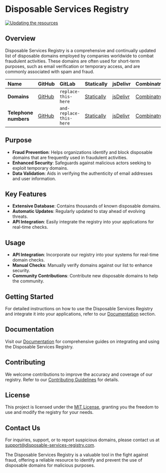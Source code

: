 # Disposable Services Registry

[![Updating the resources](https://github.com/complexorganizations/disposable-services-registry/actions/workflows/auto-update.yml/badge.svg)](https://github.com/complexorganizations/disposable-services-registry/actions/workflows/auto-update.yml)

## Overview
Disposable Services Registry is a comprehensive and continually updated list of disposable domains employed by companies worldwide to combat fraudulent activities. These domains are often used for short-term purposes, such as email verification or temporary access, and are commonly associated with spam and fraud.

| Name                  | GitHub                                                                                             | GitLab                  | Statically                                                                                        | jsDelivr                                                                                  | Combinatronics.io                                                                                     |
| :-------------------- | :------------------------------------------------------------------------------------------------- | :---------------------- | :------------------------------------------------------------------------------------------------ | :---------------------------------------------------------------------------------------- | :---------------------------------------------------------------------------------------------------- |
| **Domains**           | [GitHub](https://raw.githubusercontent.com/complexorganizations/content-blocker/main/assets/hosts) | `replace-this-here`     | [Statically](https://cdn.statically.io/gh/complexorganizations/content-blocker/main/assets/hosts) | [jsDelivr](https://cdn.jsdelivr.net/gh/complexorganizations/content-blocker/assets/hosts) | [Combinatronics.io](https://combinatronics.io/complexorganizations/content-blocker/main/assets/hosts) |
| **Telephone numbers** | [GitHub](https://raw.githubusercontent.com/complexorganizations/content-blocker/main/assets/hosts) | `and-replace-this-here` | [Statically](https://cdn.statically.io/gh/complexorganizations/content-blocker/main/assets/hosts) | [jsDelivr](https://cdn.jsdelivr.net/gh/complexorganizations/content-blocker/assets/hosts) | [Combinatronics.io](https://combinatronics.io/complexorganizations/content-blocker/main/assets/hosts) |

## Purpose
- **Fraud Prevention**: Helps organizations identify and block disposable domains that are frequently used in fraudulent activities.
- **Enhanced Security**: Safeguards against malicious actors seeking to exploit temporary domains.
- **Data Validation**: Aids in verifying the authenticity of email addresses and user information.

## Key Features
- **Extensive Database**: Contains thousands of known disposable domains.
- **Automatic Updates**: Regularly updated to stay ahead of evolving threats.
- **API Integration**: Easily integrate the registry into your applications for real-time checks.

## Usage
- **API Integration**: Incorporate our registry into your systems for real-time domain checks.
- **Manual Checks**: Manually verify domains against our list to enhance security.
- **Community Contributions**: Contribute new disposable domains to help the community.

## Getting Started
For detailed instructions on how to use the Disposable Services Registry and integrate it into your applications, refer to our [Documentation](#documentation) section.

## Documentation
Visit our [Documentation](https://your-documentation-url.com) for comprehensive guides on integrating and using the Disposable Services Registry.

## Contributing
We welcome contributions to improve the accuracy and coverage of our registry. Refer to our [Contributing Guidelines](CONTRIBUTING.md) for details.

## License
This project is licensed under the [MIT License](LICENSE), granting you the freedom to use and modify the registry for your needs.

## Contact Us
For inquiries, support, or to report suspicious domains, please contact us at [support@disposable-services-registry.com](mailto:support@disposable-services-registry.com).

The Disposable Services Registry is a valuable tool in the fight against fraud, offering a reliable resource to identify and prevent the use of disposable domains for malicious purposes.
